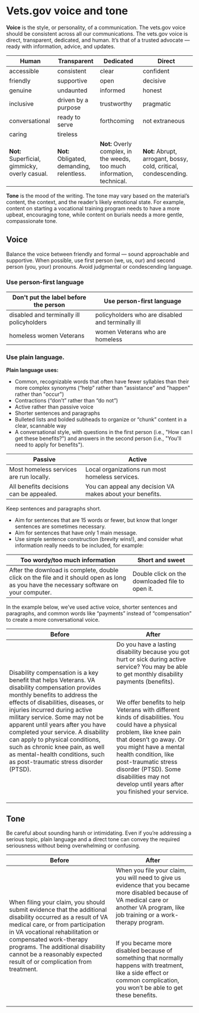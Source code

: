 # Vets.gov voice and tone

**Voice** is the style, or personality, of a communication. The vets.gov voice should be consistent across all our communications. The vets.gov voice is direct, transparent, dedicated, and human. It’s that of a trusted advocate — ready with information, advice, and updates.

Human         | Transparent        | Dedicated          | Direct 
--------------| -------------------| -------------------| ---------
accessible    | consistent         | clear              | confident
friendly      | supportive         | open               | decisive 
genuine       | undaunted          | informed           | honest   
inclusive     | driven by a purpose| trustworthy        | pragmatic 
conversational| ready to serve     | forthcoming        | not extraneous
caring        | tireless           |                    | 
**Not:** Superficial, gimmicky, overly casual.| **Not:** Obligated, demanding, relentless. | **Not:** Overly complex, in the weeds, too much information, technical. | **Not:** Abrupt, arrogant, bossy, cold, critical, condescending.

**Tone** is the mood of the writing. The tone may vary based on the material’s content, the context, and the reader’s likely emotional state. For example, content on starting a vocational training program needs to have a more upbeat, encouraging tone, while content on burials needs a more gentle, compassionate tone.

## Voice
Balance the voice between friendly and formal — sound approachable and supportive. When possible, use first person (we, us, our) and second person (you, your) pronouns. Avoid judgmental or condescending language.

### Use person-first language

Don't put the label before the person     | Use person-first language
------------------------------------------| ----------
disabled and terminally ill policyholders | policyholders who are disabled and terminally ill
homeless women Veterans                   | women Veterans who are homeless

### Use plain language. 

**Plain language uses:**
- Common, recognizable words that often have fewer syllables than their more complex synonyms (“help” rather than “assistance” and "happen" rather than "occur")
- Contractions (“don’t” rather than “do not”)
- Active rather than passive voice
- Shorter sentences and paragraphs
- Bulleted lists and bolded subheads to organize or “chunk” content in a clear, scannable way
- A conversational style, with questions in the first person (i.e., "How can I get these benefits?") and answers in the second person (i.e., "You'll need to apply for benefits").


Passive     | Active
------------| ----------
Most homeless services are run locally. | Local organizations run most homeless services.
All benefits decisions can be appealed. | You can appeal any decision VA makes about your benefits.


Keep sentences and paragraphs short.
  - Aim for sentences that are 15 words or fewer, but know that longer sentences are sometimes necessary.
  - Aim for sentences that have only 1 main message.
  - Use simple sentence construction (brevity wins!), and consider what information really needs to be included, for example:

Too wordy/too much information                                                 | Short and sweet
-------------------------------------------------------------------------------| ----------------
After the download is complete, double click on the file and it should open as long as you have the necessary software on your computer.                                                                                | Double click on the downloaded file to open it.

In the example below, we’ve used active voice, shorter sentences and paragraphs, and common words like “payments” instead of “compensation” to create a more conversational voice.

Before	| After
--------| -------
Disability compensation is a key benefit that helps Veterans. VA disability compensation provides monthly benefits to address the effects of disabilities, diseases, or injuries incurred during active military service. Some may not be apparent until years after you have completed your service. A disability can apply to physical conditions, such as chronic knee pain, as well as mental-health conditions, such as post-traumatic stress disorder (PTSD).| Do you have a lasting disability because you got hurt or sick during active service? You may be able to get monthly disability payments (benefits).<br /><br /><p>We offer benefits to help Veterans with different kinds of disabilities. You could have a physical problem, like knee pain that doesn’t go away. Or you might have a mental health condition, like post-traumatic stress disorder (PTSD). Some disabilities may not develop until years after you finished your service.</p>

## Tone
Be careful about sounding harsh or intimidating. Even if you’re addressing a serious topic, plain language and a direct tone can convey the required seriousness without being overwhelming or confusing.

Before   | After
---------| -------------
When filing your claim, you should submit evidence that the additional disability occurred as a result of VA medical care, or from participation in VA vocational rehabilitation or compensated work-therapy programs. The additional disability cannot be a reasonably expected result of or complication from treatment.| When you file your claim, you will need to give us evidence that you became more disabled because of VA medical care or another VA program, like job training or a work-therapy program.<br /><br /><p>If you became more disabled because of something that normally happens with treatment, like a side effect or common complication, you won’t be able to get these benefits.
